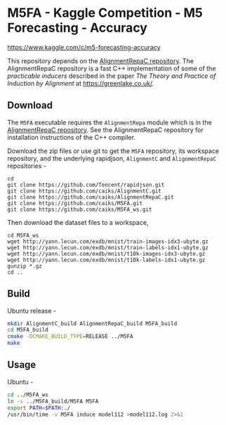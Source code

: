 # M5FA - Kaggle Competition - M5 Forecasting - Accuracy

https://www.kaggle.com/c/m5-forecasting-accuracy

This repository depends on the [AlignmentRepaC repository](https://github.com/caiks/AlignmentRepaC). The AlignmentRepaC repository is a fast C++ implementation of some of the *practicable inducers* described in the paper *The Theory and Practice of Induction by Alignment* at https://greenlake.co.uk/. 

## Download

The `M5FA` executable requires the `AlignmentRepa` module which is in the [AlignmentRepaC repository](https://github.com/caiks/AlignmentRepaC). See the AlignmentRepaC repository for installation instructions of the C++ compiler.

Download the zip files or use git to get the `M5FA` repository, its workspace repository, and the underlying rapidjson, `AlignmentC` and `AlignmentRepaC` repositories -
```
cd
git clone https://github.com/Tencent/rapidjson.git
git clone https://github.com/caiks/AlignmentC.git
git clone https://github.com/caiks/AlignmentRepaC.git
git clone https://github.com/caiks/M5FA.git
git clone https://github.com/caiks/M5FA_ws.git

```
Then download the dataset files to a workspace, 
```
cd M5FA_ws
wget http://yann.lecun.com/exdb/mnist/train-images-idx3-ubyte.gz
wget http://yann.lecun.com/exdb/mnist/train-labels-idx1-ubyte.gz
wget http://yann.lecun.com/exdb/mnist/t10k-images-idx3-ubyte.gz
wget http://yann.lecun.com/exdb/mnist/t10k-labels-idx1-ubyte.gz
gunzip *.gz
cd ..

```

## Build

Ubuntu release -
```sh
mkdir AlignmentC_build AlignmentRepaC_build M5FA_build
cd M5FA_build
cmake -DCMAKE_BUILD_TYPE=RELEASE ../M5FA
make

```

## Usage

Ubuntu -
```sh
cd ../M5FA_ws
ln -s ../M5FA_build/M5FA M5FA
export PATH=$PATH:./
/usr/bin/time -v M5FA induce model112 >model112.log 2>&1

```